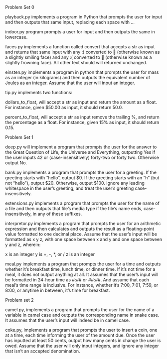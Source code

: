 Problem Set 0

playback.py implements a program in Python that prompts the user for input and then outputs that same input, replacing each space with ...

indoor.py program prompts a user for input and then outputs the same in lowercase.

faces.py implements a function called convert that accepts a str as input and returns that same input with any :) converted to 🙂 (otherwise known as a slightly smiling face) and any :( converted to 🙁 (otherwise known as a slightly frowning face). All other text should will returned unchanged.

einsten.py implements a program in python that prompts the user for mass as an integer (in kilograms) and then outputs the equivalent number of Joules as an integer. Assume that the user will input an integer.

tip.py implements two functions:

dollars_to_float, will accept a str as input and return the amount as a float. For instance, given $50.00 as input, it should return 50.0.

percent_to_float, will accept a str as input remove the trailing %, and return the percentage as a float. For instance, given 15% as input, it should return 0.15.

Problem Set 1 

deep.py will implement a program that prompts the user for the answer to the Great Question of Life, the Universe and Everything, outputting Yes if the user inputs 42 or (case-insensitively) forty-two or forty two. Otherwise output No.

bank.py implements a program that prompts the user for a greeting. If the greeting starts with “hello”, output $0. If the greeting starts with an “h” (but not “hello”), output $20. Otherwise, output $100. Ignore any leading whitespace in the user’s greeting, and treat the user’s greeting case-insensitively.

extensions.py implements a program that prompts the user for the name of a file and then outputs that file’s media type if the file’s name ends, case-insensitively, in any of these suffixes.

interpretor.py implements a program that prompts the user for an arithmetic expression and then calculates and outputs the result as a floating-point value formatted to one decimal place. Assume that the user’s input will be formatted as x y z, with one space between x and y and one space between y and z, wherein:

x is an integer
y is +, -, *, or /
z is an integer

meal.py implements a program that prompts the user for a time and outputs whether it’s breakfast time, lunch time, or dinner time. If it’s not time for a meal, it does not  output anything at all. It assumes that the user’s input will be formatted in 24-hour time as #:## or ##:##. And assume that each meal’s time range is inclusive. For instance, whether it’s 7:00, 7:01, 7:59, or 8:00, or anytime in between, it’s time for breakfast.

Problem set 2 

camel.py, implements a program that prompts the user for the name of a variable in camel case and outputs the corresponding name in snake case. It assumes that the user’s input will indeed be in camel case.

coke.py, implements a program that prompts the user to insert a coin, one at a time, each time informing the user of the amount due. Once the user has inputted at least 50 cents, output how many cents in change the user is owed. Assume that the user will only input integers, and ignore any integer that isn’t an accepted denomination.
